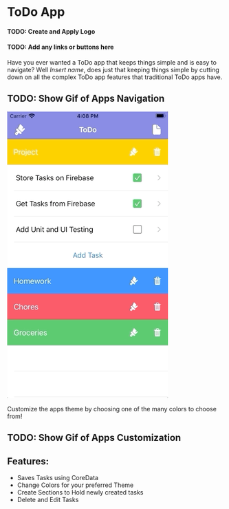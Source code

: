 # ToDo App
#### TODO: Create and Apply Logo
#### TODO: Add any links or buttons here

Have you ever wanted a ToDo app that keeps things simple and is easy to navigate? Well *Insert name*, does just that keeping things simple by cutting down on all the complex ToDo app features that traditional ToDo apps have. 

## TODO: Show Gif of Apps Navigation 
![Alt Text](Images/ToDoNavigation.gif)

Customize the apps theme by choosing one of the many colors to choose from!

## TODO: Show Gif of Apps Customization

## Features:
* Saves Tasks using CoreData
* Change Colors for your preferred Theme
* Create Sections to Hold newly created tasks
* Delete and Edit Tasks
